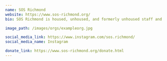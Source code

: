 ```yaml
---
name: SOS Richmond
website: https://www.sos-richmond.org/
bio: SOS Richmond is housed, unhoused, and formerly unhoused staff and allies working together to improve our neighborhoods. We are in encampments, problematic hotspots, neighborhood events, neighborhood councils, community-organizing initiatives, and neighborhood improvement projects advocating for safety, stability, and security. These urgent opportunities for neighborhood action are also doors to personal transformation. We cannot change our community without addressing attitudes and behaviors in our own lives. The lived experiences of our unhoused neighbors shapes our collective agency. Empowerment is the key to our shared success.

image_path: /images/orgs/exampleorg.jpg

social_media_link: https://www.instagram.com/sos.richmond/
social_media_name: Instagram

donate_link: https://www.sos-richmond.org/donate.html
---
```

